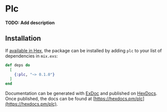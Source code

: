 # Plc

**TODO: Add description**

## Installation

If [available in Hex](https://hex.pm/docs/publish), the package can be installed
by adding `plc` to your list of dependencies in `mix.exs`:

```elixir
def deps do
  [
    {:plc, "~> 0.1.0"}
  ]
end
```

Documentation can be generated with [ExDoc](https://github.com/elixir-lang/ex_doc)
and published on [HexDocs](https://hexdocs.pm). Once published, the docs can
be found at [https://hexdocs.pm/plc](https://hexdocs.pm/plc).


